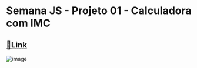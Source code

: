 # Semana JS - Projeto 01 - Calculadora com IMC 
## <a href="https://calculando-imc-js.netlify.app">🔗Link</a>
![image](https://user-images.githubusercontent.com/69365572/144077259-d17a86ac-c035-4193-986a-9c258db7186c.png)

